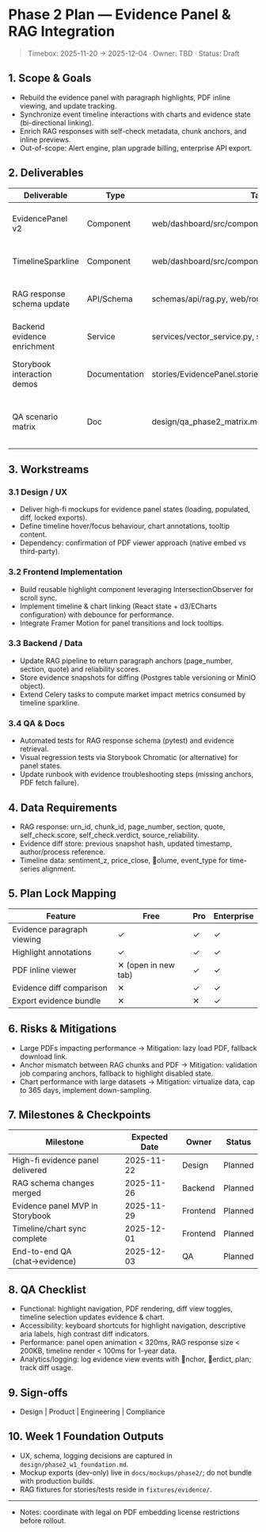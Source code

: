 ﻿# Phase 2 Plan — Evidence Panel & RAG Integration

> Timebox: 2025-11-20 → 2025-12-04 · Owner: TBD · Status: Draft

## 1. Scope & Goals
- Rebuild the evidence panel with paragraph highlights, PDF inline viewing, and update tracking.
- Synchronize event timeline interactions with charts and evidence state (bi-directional linking).
- Enrich RAG responses with self-check metadata, chunk anchors, and inline previews.
- Out-of-scope: Alert engine, plan upgrade billing, enterprise API export.

## 2. Deliverables
| Deliverable | Type | Target Path | Notes |
| --- | --- | --- | --- |
| EvidencePanel v2 | Component | web/dashboard/src/components/evidence/EvidencePanel.tsx | Paragraph highlights, PDF iframe, diff badges |
| TimelineSparkline | Component | web/dashboard/src/components/company/TimelineSparkline.tsx | Dual-axis sentiment + price sparkline |
| RAG response schema update | API/Schema | schemas/api/rag.py, web/routers/rag.py | Include self_check, nchor, source_reliability |
| Backend evidence enrichment | Service | services/vector_service.py, services/chat_service.py | Provide paragraph IDs, anchor context |
| Storybook interaction demos | Documentation | stories/EvidencePanel.stories.tsx | With motion tokens + reduced motion toggles |
| QA scenario matrix | Doc | design/qa_phase2_matrix.md | Mapping of edge cases (missing anchors, large PDFs) |

## 3. Workstreams
### 3.1 Design / UX
- Deliver high-fi mockups for evidence panel states (loading, populated, diff, locked exports).
- Define timeline hover/focus behaviour, chart annotations, tooltip content.
- Dependency: confirmation of PDF viewer approach (native embed vs third-party).

### 3.2 Frontend Implementation
- Build reusable highlight component leveraging IntersectionObserver for scroll sync.
- Implement timeline & chart linking (React state + d3/ECharts configuration) with debounce for performance.
- Integrate Framer Motion for panel transitions and lock tooltips.

### 3.3 Backend / Data
- Update RAG pipeline to return paragraph anchors (page_number, section, quote) and reliability scores.
- Store evidence snapshots for diffing (Postgres table versioning or MinIO object).
- Extend Celery tasks to compute market impact metrics consumed by timeline sparkline.

### 3.4 QA & Docs
- Automated tests for RAG response schema (pytest) and evidence retrieval.
- Visual regression tests via Storybook Chromatic (or alternative) for panel states.
- Update runbook with evidence troubleshooting steps (missing anchors, PDF fetch failure).

## 4. Data Requirements
- RAG response: 	urn_id, chunk_id, page_number, section, quote, self_check.score, self_check.verdict, source_reliability.
- Evidence diff store: previous snapshot hash, updated timestamp, author/process reference.
- Timeline data: sentiment_z, price_close, olume, event_type for time-series alignment.

## 5. Plan Lock Mapping
| Feature | Free | Pro | Enterprise |
| --- | --- | --- | --- |
| Evidence paragraph viewing | ✓ | ✓ | ✓ |
| Highlight annotations | ✓ | ✓ | ✓ |
| PDF inline viewer | ✕ (open in new tab) | ✓ | ✓ |
| Evidence diff comparison | ✕ | ✓ | ✓ |
| Export evidence bundle | ✕ | ✕ | ✓ |

## 6. Risks & Mitigations
- Large PDFs impacting performance → Mitigation: lazy load PDF, fallback download link.
- Anchor mismatch between RAG chunks and PDF → Mitigation: validation job comparing anchors, fallback to highlight disabled state.
- Chart performance with large datasets → Mitigation: virtualize data, cap to 365 days, implement down-sampling.

## 7. Milestones & Checkpoints
| Milestone | Expected Date | Owner | Status |
| --- | --- | --- | --- |
| High-fi evidence panel delivered | 2025-11-22 | Design | Planned |
| RAG schema changes merged | 2025-11-26 | Backend | Planned |
| Evidence panel MVP in Storybook | 2025-11-29 | Frontend | Planned |
| Timeline/chart sync complete | 2025-12-01 | Frontend | Planned |
| End-to-end QA (chat→evidence) | 2025-12-03 | QA | Planned |

## 8. QA Checklist
- Functional: highlight navigation, PDF rendering, diff view toggles, timeline selection updates evidence & chart.
- Accessibility: keyboard shortcuts for highlight navigation, descriptive aria labels, high contrast diff indicators.
- Performance: panel open animation < 320ms, RAG response size < 200KB, timeline render < 100ms for 1-year data.
- Analytics/logging: log evidence view events with nchor, erdict, plan; track diff usage.

## 9. Sign-offs
- Design | Product | Engineering | Compliance

## 10. Week 1 Foundation Outputs
- UX, schema, logging decisions are captured in `design/phase2_w1_foundation.md`.
- Mockup exports (dev-only) live in `docs/mockups/phase2/`; do not bundle with production builds.
- RAG fixtures for stories/tests reside in `fixtures/evidence/`.

---
- Notes: coordinate with legal on PDF embedding license restrictions before rollout.
